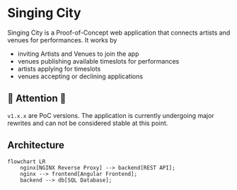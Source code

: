 # Singing City

Singing City is a Proof-of-Concept web application that connects artists and venues for performances.
It works by 

- inviting Artists and Venues to join the app 
- venues publishing available timeslots for performances
- artists applying for timeslots
- venues accepting or declining applications

## 🚨 Attention 🚨

`v1.x.x` are PoC versions.
The application is currently undergoing major rewrites and can not be considered stable at this point.

## Architecture

```mermaid
flowchart LR
    nginx[NGINX Reverse Proxy] --> backend[REST API];
    nginx --> frontend[Angular Frontend];
    backend --> db[SQL Database];
```